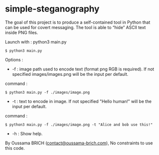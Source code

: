 # simple-steganography 
The goal of this project is to produce a self-contained tool in Python that can be used for covert
messaging. The tool is able to “hide” ASCII text inside PNG files.

Launch with : python3 main.py
```console 
$ python3 main.py
```

Options :
- -f : image path used to encode text (format png RGB is required). If not specified
images/images.png will be the input per default.

command :
```console 
$ python3 main.py -f ./images/image.png
```

- -t :  text to encode in image. If not specified "Hello human!" will be the input per default.

command :
```console 
$ python3 main.py -f ./images/image.png -t "Alice and bob use this!"
```

- -h : Show help.

By Oussama BRICH (contact@oussama-brich.com),
No constraints to use this code.
